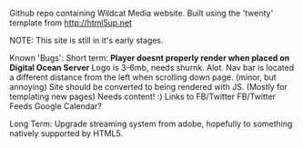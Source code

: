 Github repo containing Wildcat Media website.
Built using the 'twenty' template from http://html5up.net

NOTE: This site is still in it's early stages.

Known 'Bugs':
Short term:
**Player doesnt properly render when placed on Digital Ocean Server**
Logo is 3-6mb, needs shurnk. Alot.
Nav bar is located a different distance from the left when scrolling down page. (minor, but annoying)
Site should be converted to being rendered with JS. (Mostly for templating new pages)
Needs content! :)
Links to FB/Twitter
FB/Twitter Feeds
Google Calendar?

Long Term:
Upgrade streaming system from adobe, hopefully to something natively supported by HTML5.

